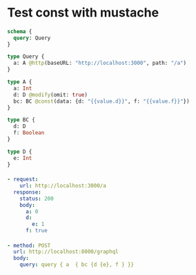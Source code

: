 # Test const with mustache

####
```graphql @server
schema {
  query: Query
}

type Query {
  a: A @http(baseURL: "http://localhost:3000", path: "/a")
}

type A {
  a: Int
  d: D @modify(omit: true)
  bc: BC @const(data: {d: "{{value.d}}", f: "{{value.f}}"})
}

type BC {
  d: D
  f: Boolean
}

type D {
  e: Int
}
```

####
```yml @mock
- request:
    url: http://localhost:3000/a
  response:
    status: 200
    body:
      a: 0
      d:
        e: 1
      f: true
```

####
```yml @assert
- method: POST
  url: http://localhost:8000/graphql
  body:
    query: query { a  { bc {d {e}, f } }}
```
